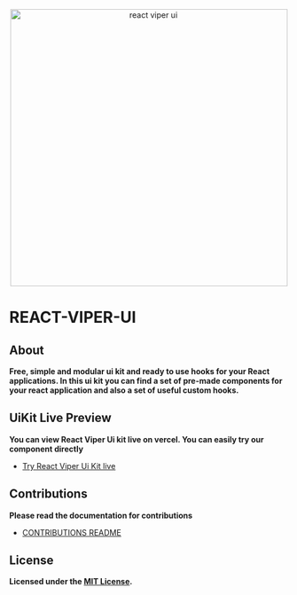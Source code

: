 <div align="center">
    <img src="https://res.cloudinary.com/dt74zb1rv/image/upload/v1726592384/OIG2_prev_ui_yvr9hc.png" title="react-viper-ui" alt="react viper ui" width="500" />
</div>

# REACT-VIPER-UI


## About
**Free, simple and modular ui kit and ready to use hooks for your React applications. In this ui kit you can find a set
of pre-made components for your react application and also a set of useful custom hooks.**

## UiKit Live Preview
**You can view React Viper Ui kit live on vercel. You can easily try our component directly**

* [Try React Viper Ui Kit live](https://react-viper-ui-kit.vercel.app/)

## Contributions
**Please read the documentation for contributions**

* [CONTRIBUTIONS README](https://github.com/justoverclockl/react-viper-ui/blob/develop/CONTRIBUTING.md)

## License
**Licensed under the [MIT License](https://github.com/justoverclockl/react-viper-ui/blob/develop/LICENSE.md).**
